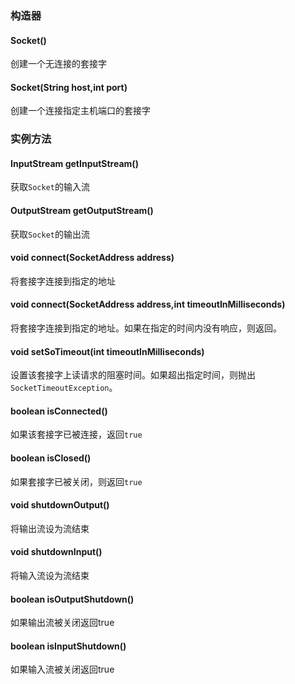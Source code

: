 ### 构造器
#### Socket()
创建一个无连接的套接字
#### Socket(String host,int port)
创建一个连接指定主机端口的套接字
### 实例方法
#### InputStream getInputStream()
获取`Socket`的输入流
#### OutputStream getOutputStream()
获取`Socket`的输出流
#### void connect(SocketAddress address)
将套接字连接到指定的地址
#### void connect(SocketAddress address,int timeoutInMilliseconds)
将套接字连接到指定的地址。如果在指定的时间内没有响应，则返回。
#### void setSoTimeout(int timeoutInMilliseconds)
设置该套接字上读请求的阻塞时间。如果超出指定时间，则抛出`SocketTimeoutException`。
#### boolean isConnected()
如果该套接字已被连接，返回`true`
#### boolean isClosed()
如果套接字已被关闭，则返回`true`
#### void shutdownOutput()
将输出流设为流结束
#### void shutdownInput()
将输入流设为流结束
#### boolean isOutputShutdown()
如果输出流被关闭返回true
#### boolean isInputShutdown()
如果输入流被关闭返回true